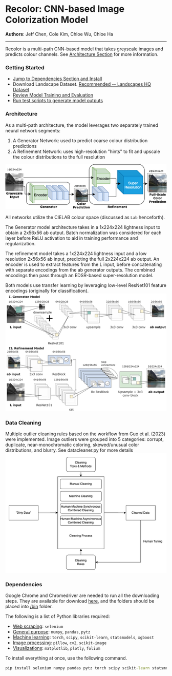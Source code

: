 # Recolor:  CNN-based Image Colorization Model
__Authors__: Jeff Chen, Cole Kim, Chloe Wu, Chloe Ha
___
Recolor is a multi-path CNN-based model that takes greyscale images and predicts colour channels. See [Architecture Section](#architecture) for more information.

### Getting Started
- [Jump to Dependencies Section and Install](#dependencies)
- Download Landscape Dataset. [Recommended -- Landscapes HQ Dataset](https://github.com/universome/alis/blob/master/lhq.md)
- [Review Model Training and Evaluation](#model-training-and-evaluation)
- [Run test scripts to generate model outputs](#dependencies)

### Architecture
As a multi-path architecture, the model leverages two separately trained neural network segments:
1) A Generator Network: used to predict coarse colour distribution predictions
2) A Refinement Network: uses high-resolution "hints" to fit and upscale the colour distributions to the full resolution

![High Level Architecture](./readme_auxfiles/high_level_model.png)

All networks utilize the CIELAB colour space (discussed as `Lab` henceforth).

The Generator model architecture takes in a 1x224x224 lightness input to obtain a 2x56x56 ab output. Batch normalization was considered for each layer before ReLU activation to aid in training performance and regularization. 

The refinement model takes a 1x224x224 lightness input and a low resolution 2x56x56 ab input, predicting the full 2x224x224 ab output. An encoder is used to extract features from the L input, before concatenating with separate encodings from the ab generator outputs. The combined encodings then pass through an EDSR-based super-resolution model.

Both models use transfer learning by leveraging low-level ResNet101 feature encodings (originally for classification).
![Detailed Architecture of Generator and Refinement Networks](./readme_auxfiles/architecture.png)


### Data Cleaning
Multiple outlier cleaning rules based on the workflow from Guo et al. (2023) were implemented.
Image outliers were grouped into 5 categories: corrupt, duplicate, near-monochromatic coloring,
skewed/unusual color distributions, and blurry. See datacleaner.py for more details
![Data Cleaning](./readme_auxfiles/data_cleaning.png)

### Dependencies
Google Chrome and Chromedriver are needed to run all the downloading steps. They are available for download
[here](https://drive.google.com/drive/folders/11RDTfZAtHFtD_O0l-gpbNSHAfsys2mXJ?usp=sharing), and the folders
should be placed into [/bin](./bin) folder.

The following is a list of Python libraries required:
- <ins>Web scraping</ins>: ```selenium```
- <ins>General purpose</ins>: ```numpy```, ```pandas```, ```pytz```
- <ins>Machine learning</ins>: ```torch```, ```scipy```, ```scikit-learn```, ```statsmodels```, ```xgboost```
- <ins>Image processing</ins>: ```pillow```, ```cv2```, ```scikit-image```
- <ins>Visualizations</ins>: ```matplotlib```, ```plotly```, ```folium```

To install everything at once, use the following command.
```bat
pip install selenium numpy pandas pytz torch scipy scikit-learn statsmodels xgboost pillow cv2 scikit-image matplotlib plotly folium
```
